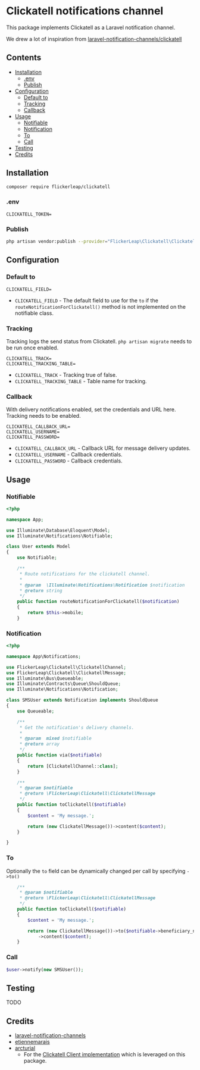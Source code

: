# Clickatell notifications channel
This package implements Clickatell as a Laravel notification channel.

We drew a lot of inspiration from [laravel-notification-channels/clickatell](https://github.com/laravel-notification-channels/clickatell)


## Contents

- [Installation](#installation)
    - [.env](#.env)
    - [Publish](#publish)
- [Configuration](#configuration)
    - [Default to](#default-to)
    - [Tracking](#tracking)
    - [Callback](#callback)
- [Usage](#usage)
    - [Notifiable](#notifiable)
    - [Notification](#notification)
    - [To](#to)
    - [Call](#call)
- [Testing](#testing)
- [Credits](#credits)

## Installation
```bash
composer require flickerleap/clickatell
```

### .env
```dotenv
CLICKATELL_TOKEN=
```

### Publish
```bash
php artisan vendor:publish --provider="FlickerLeap\Clickatell\ClickatellServiceProvider"
```

## Configuration

### Default to
```dotenv
CLICKATELL_FIELD=
```
- `CLICKATELL_FIELD` - The default field to use for the `to` if the `routeNotificationForClickatell()` method is not implemented on the notifiable class.


### Tracking

Tracking logs the send status from Clickatell. `php artisan migrate` needs to be run once enabled.
```dotenv
CLICKATELL_TRACK=
CLICKATELL_TRACKING_TABLE=
```
- `CLICKATELL_TRACK` - Tracking true of false.
- `CLICKATELL_TRACKING_TABLE` - Table name for tracking.

### Callback

With delivery notifications enabled, set the credentials and URL here. Tracking needs to be enabled.
```dotenv
CLICKATELL_CALLBACK_URL=
CLICKATELL_USERNAME=
CLICKATELL_PASSWORD=
```

- `CLICKATELL_CALLBACK_URL` - Callback URL for message delivery updates.
- `CLICKATELL_USERNAME` - Callback credentials.
- `CLICKATELL_PASSWORD` - Callback credentials.

## Usage

### Notifiable

```php
<?php

namespace App;

use Illuminate\Database\Eloquent\Model;
use Illuminate\Notifications\Notifiable;

class User extends Model
{
    use Notifiable;

    /**
     * Route notifications for the clickatell channel.
     *
     * @param  \Illuminate\Notifications\Notification $notification
     * @return string
     */
    public function routeNotificationForClickatell($notification)
    {
        return $this->mobile;
    }

```

### Notification
```php
<?php

namespace App\Notifications;

use FlickerLeap\Clickatell\ClickatellChannel;
use FlickerLeap\Clickatell\ClickatellMessage;
use Illuminate\Bus\Queueable;
use Illuminate\Contracts\Queue\ShouldQueue;
use Illuminate\Notifications\Notification;

class SMSUser extends Notification implements ShouldQueue
{
    use Queueable;

    /**
     * Get the notification's delivery channels.
     *
     * @param  mixed $notifiable
     * @return array
     */
    public function via($notifiable)
    {
        return [ClickatellChannel::class];
    }

    /**
     * @param $notifiable
     * @return \FlickerLeap\Clickatell\ClickatellMessage
     */
    public function toClickatell($notifiable)
    {
        $content = 'My message.';

        return (new ClickatellMessage())->content($content);
    }

}
```

### To

Optionally the `to` field can be dynamically changed per call by specifying `->to()`

```php
    /**
     * @param $notifiable
     * @return \FlickerLeap\Clickatell\ClickatellMessage
     */
    public function toClickatell($notifiable)
    {
        $content = 'My message.';

        return (new ClickatellMessage())->to($notifiable->beneficiary_number)
            ->content($content);
    }
```

### Call

```php
$user->notify(new SMSUser());
```

## Testing
TODO
## Credits

- [laravel-notification-channels](https://github.com/laravel-notification-channels/clickatell)
- [etiennemarais](https://github.com/etiennemarais)
- [arcturial](https://github.com/arcturial)
    - For the [Clickatell Client implementation](https://github.com/arcturial/clickatell) which is leveraged on this package.
